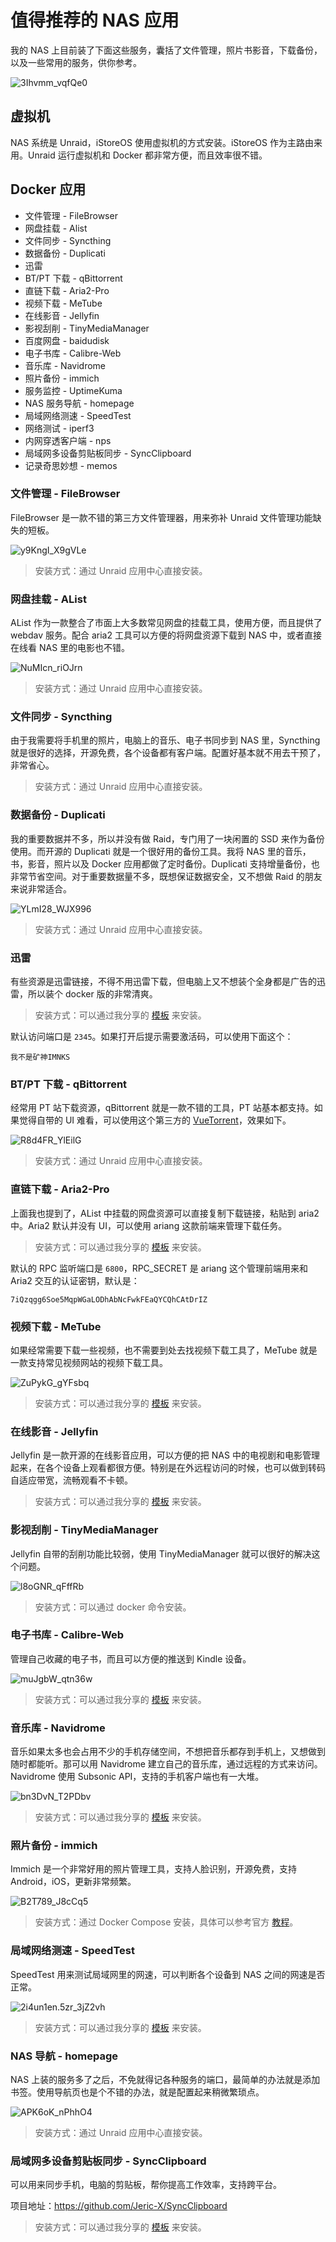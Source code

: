 # 值得推荐的 NAS 应用

我的 NAS 上目前装了下面这些服务，囊括了文件管理，照片书影音，下载备份，以及一些常用的服务，供你参考。

![3Ihvmm_vqfQe0](https://img-1255332810.cos.ap-chengdu.myqcloud.com/3Ihvmm_vqfQe0.png)

## 虚拟机

NAS 系统是 Unraid，iStoreOS 使用虚拟机的方式安装。iStoreOS 作为主路由来用。Unraid 运行虚拟机和 Docker 都非常方便，而且效率很不错。

## Docker 应用

- 文件管理 - FileBrowser
- 网盘挂载 - Alist
- 文件同步 - Syncthing
- 数据备份 - Duplicati
- 迅雷
- BT/PT 下载 - qBittorrent
- 直链下载 - Aria2-Pro
- 视频下载 - MeTube
- 在线影音 - Jellyfin
- 影视刮削 - TinyMediaManager
- 百度网盘 - baidudisk
- 电子书库 - Calibre-Web
- 音乐库 - Navidrome
- 照片备份 - immich
- 服务监控 - UptimeKuma 
- NAS 服务导航 - homepage
- 局域网络测速 - SpeedTest
- 网络测试 - iperf3
- 内网穿透客户端 - nps
- 局域网多设备剪贴板同步 - SyncClipboard
- 记录奇思妙想 - memos

### 文件管理 - FileBrowser

FileBrowser 是一款不错的第三方文件管理器，用来弥补 Unraid 文件管理功能缺失的短板。

![y9KngI_X9gVLe](https://img-1255332810.cos.ap-chengdu.myqcloud.com/y9KngI_X9gVLe.png)

> 安装方式：通过 Unraid 应用中心直接安装。

### 网盘挂载 - AList

AList 作为一款整合了市面上大多数常见网盘的挂载工具，使用方便，而且提供了 webdav 服务。配合 aria2 工具可以方便的将网盘资源下载到 NAS 中，或者直接在线看 NAS 里的电影也不错。

![NuMIcn_riOJrn](https://img-1255332810.cos.ap-chengdu.myqcloud.com/NuMIcn_riOJrn.png)

> 安装方式：通过 Unraid 应用中心直接安装。

### 文件同步 - Syncthing

由于我需要将手机里的照片，电脑上的音乐、电子书同步到 NAS 里，Syncthing 就是很好的选择，开源免费，各个设备都有客户端。配置好基本就不用去干预了，非常省心。

> 安装方式：通过 Unraid 应用中心直接安装。

### 数据备份 - Duplicati

我的重要数据并不多，所以并没有做 Raid，专门用了一块闲置的 SSD 来作为备份使用。而开源的 Duplicati 就是一个很好用的备份工具。我将 NAS 里的音乐，书，影音，照片以及 Docker 应用都做了定时备份。Duplicati 支持增量备份，也非常节省空间。对于重要数据量不多，既想保证数据安全，又不想做 Raid 的朋友来说非常适合。

![YLmI28_WJX996](https://img-1255332810.cos.ap-chengdu.myqcloud.com/YLmI28_WJX996.png)

> 安装方式：通过 Unraid 应用中心直接安装。

### 迅雷

有些资源是迅雷链接，不得不用迅雷下载，但电脑上又不想装个全身都是广告的迅雷，所以装个 docker 版的非常清爽。

> 安装方式：可以通过我分享的 [模板](/unraid/unraid_docker_template.md) 来安装。

默认访问端口是 `2345`。如果打开后提示需要激活码，可以使用下面这个：

`我不是矿神IMNKS`

### BT/PT 下载 - qBittorrent

经常用 PT 站下载资源，qBittorrent 就是一款不错的工具，PT 站基本都支持。如果觉得自带的 UI 难看，可以使用这个第三方的 [VueTorrent](https://github.com/WDaan/VueTorrent)，效果如下。

![R8d4FR_YlEilG](https://img-1255332810.cos.ap-chengdu.myqcloud.com/R8d4FR_YlEilG.png)

> 安装方式：通过 Unraid 应用中心直接安装。

### 直链下载 - Aria2-Pro

上面我也提到了，AList 中挂载的网盘资源可以直接复制下载链接，粘贴到 aria2 中。Aria2 默认并没有 UI，可以使用 ariang 这款前端来管理下载任务。

> 安装方式：可以通过我分享的 [模板](/unraid/unraid_docker_template.md) 来安装。

默认的 RPC 监听端口是 `6800`，RPC_SECRET 是 ariang 这个管理前端用来和 Aria2 交互的认证密钥，默认是：

`7iQzqgg6Soe5MqpWGaLODhAbNcFwkFEaQYCQhCAtDrIZ`

### 视频下载 - MeTube

如果经常需要下载一些视频，也不需要到处去找视频下载工具了，MeTube 就是一款支持常见视频网站的视频下载工具。

![ZuPykG_gYFsbq](https://img-1255332810.cos.ap-chengdu.myqcloud.com/ZuPykG_gYFsbq.png)

> 安装方式：可以通过我分享的 [模板](/unraid/unraid_docker_template.md) 来安装。

### 在线影音 - Jellyfin

Jellyfin 是一款开源的在线影音应用，可以方便的把 NAS 中的电视剧和电影管理起来，在各个设备上观看都很方便。特别是在外远程访问的时候，也可以做到转码自适应带宽，流畅观看不卡顿。

> 安装方式：可以通过我分享的 [模板](/unraid/unraid_docker_template.md) 来安装。

### 影视刮削 - TinyMediaManager

Jellyfin 自带的刮削功能比较弱，使用 TinyMediaManager 就可以很好的解决这个问题。

![l8oGNR_qFffRb](https://img-1255332810.cos.ap-chengdu.myqcloud.com/l8oGNR_qFffRb.png)

> 安装方式：可以通过 docker 命令安装。

### 电子书库 - Calibre-Web

管理自己收藏的电子书，而且可以方便的推送到 Kindle 设备。

![muJgbW_qtn36w](https://img-1255332810.cos.ap-chengdu.myqcloud.com/muJgbW_qtn36w.jpg)

> 安装方式：可以通过我分享的 [模板](/unraid/unraid_docker_template.md) 来安装。

### 音乐库 - Navidrome

音乐如果太多也会占用不少的手机存储空间，不想把音乐都存到手机上，又想做到随时都能听。那可以用 Navidrome 建立自己的音乐库，通过远程的方式来访问。Navidrome 使用 Subsonic API，支持的手机客户端也有一大堆。

![bn3DvN_T2PDbv](https://img-1255332810.cos.ap-chengdu.myqcloud.com/bn3DvN_T2PDbv.png)


> 安装方式：可以通过我分享的 [模板](/unraid/unraid_docker_template.md) 来安装。

### 照片备份 - immich

Immich 是一个非常好用的照片管理工具，支持人脸识别，开源免费，支持 Android，iOS，更新非常频繁。

![B2T789_J8cCq5](https://img-1255332810.cos.ap-chengdu.myqcloud.com/B2T789_J8cCq5.png)

> 安装方式：通过 Docker Compose 安装，具体可以参考官方 [教程](https://immich.app/docs/install/unraid)。

### 局域网络测速 - SpeedTest

SpeedTest 用来测试局域网里的网速，可以判断各个设备到 NAS 之间的网速是否正常。

![2i4un1en.5zr_3jZ2vh](https://img-1255332810.cos.ap-chengdu.myqcloud.com/2i4un1en.5zr_3jZ2vh.png)

> 安装方式：可以通过我分享的 [模板](/unraid/unraid_docker_template.md) 来安装。

### NAS 导航 - homepage

NAS 上装的服务多了之后，不免就得记各种服务的端口，最简单的办法就是添加书签。使用导航页也是个不错的办法，就是配置起来稍微繁琐点。

![APK6oK_nPhhO4](https://img-1255332810.cos.ap-chengdu.myqcloud.com/APK6oK_nPhhO4.jpg)

> 安装方式：通过 Unraid 应用中心直接安装。

### 局域网多设备剪贴板同步 - SyncClipboard

可以用来同步手机，电脑的剪贴板，帮你提高工作效率，支持跨平台。

项目地址：https://github.com/Jeric-X/SyncClipboard

> 安装方式：可以通过我分享的 [模板](/unraid/unraid_docker_template.md) 来安装。